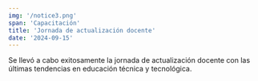 ```yaml
---
img: '/notice3.png'
span: 'Capacitación'
title: 'Jornada de actualización docente'
date: '2024-09-15'
---
```


Se llevó a cabo exitosamente la jornada de actualización docente con las últimas tendencias en educación técnica y tecnológica.